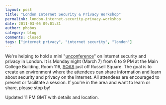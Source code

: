 ```yaml
---
layout: post
title: "London Internet Security & Privacy Workshop"
permalink: london-internet-security-privacy-workshop
date: 2011-03-05 09:01:31
author: phobos
category: blog
comments: closed
tags: ["internet privacy", "internet security", "london"]
---
```


We're helping to hold a mini "[unconference](https://secure.wikimedia.org/wikipedia/en/wiki/BarCamp)" on Internet security and privacy in London. It is Monday night (March 7) from 6 to 9 PM at the Main College Building, Room 116, [SOAS](http://www.soas.ac.uk/) just off Russell Square. The goal is to create an environment where the attendees can share information and learn about security and privacy on the Internet. All attendees are encouraged to present or facilitate a session. If you're in the area and want to learn or share, please stop by!

Updated 11 PM GMT with details and location.
